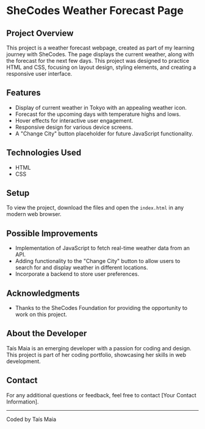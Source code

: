 # SheCodes Weather Forecast Page

## Project Overview
This project is a weather forecast webpage, created as part of my learning journey with SheCodes. The page displays the current weather, along with the forecast for the next few days. This project was designed to practice HTML and CSS, focusing on layout design, styling elements, and creating a responsive user interface.

## Features
- Display of current weather in Tokyo with an appealing weather icon.
- Forecast for the upcoming days with temperature highs and lows.
- Hover effects for interactive user engagement.
- Responsive design for various device screens.
- A "Change City" button placeholder for future JavaScript functionality.

## Technologies Used
- HTML
- CSS

## Setup
To view the project, download the files and open the `index.html` in any modern web browser.

## Possible Improvements
- Implementation of JavaScript to fetch real-time weather data from an API.
- Adding functionality to the "Change City" button to allow users to search for and display weather in different locations.
- Incorporate a backend to store user preferences.

## Acknowledgments
- Thanks to the SheCodes Foundation for providing the opportunity to work on this project.

## About the Developer
Taís Maia is an emerging developer with a passion for coding and design. This project is part of her coding portfolio, showcasing her skills in web development.

## Contact
For any additional questions or feedback, feel free to contact [Your Contact Information].

---

Coded by Taís Maia
